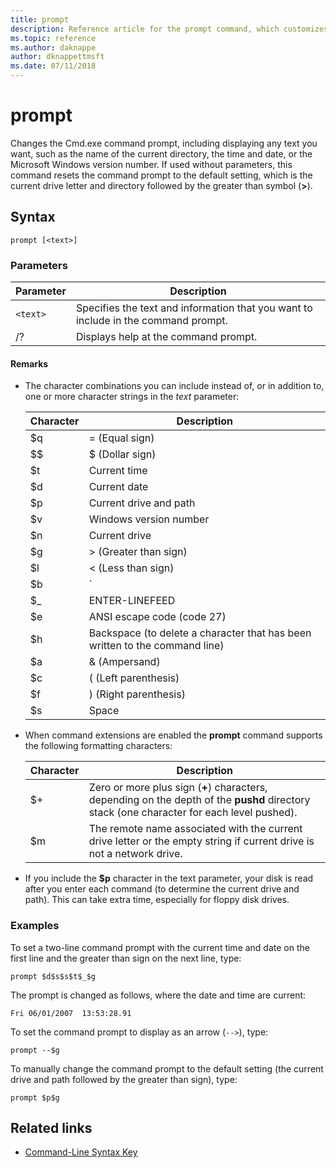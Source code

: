 ```yaml
---
title: prompt
description: Reference article for the prompt command, which customizes your Cmd.exe command prompt.
ms.topic: reference
ms.author: daknappe
author: dknappettmsft
ms.date: 07/11/2018
---
```



# prompt

Changes the Cmd.exe command prompt, including displaying any text you want, such as the name of the current directory, the time and date, or the Microsoft Windows version number. If used without parameters, this command resets the command prompt to the default setting, which is the current drive letter and directory followed by the greater than symbol (**>**).

## Syntax

```
prompt [<text>]
```

### Parameters

| Parameter | Description |
|--|--|
| `<text>` | Specifies the text and information that you want to include in the command prompt. |
| /? | Displays help at the command prompt. |

#### Remarks

- The character combinations you can include instead of, or in addition to, one or more character strings in the *text* parameter:

    | Character | Description |
    |--|--|
    | $q | = (Equal sign) |
    | $$ | $ (Dollar sign) |
    | $t | Current time |
    | $d | Current date |
    | $p | Current drive and path |
    | $v | Windows version number |
    | $n | Current drive |
    | $g | > (Greater than sign) |
    | $l | < (Less than sign) |
    | $b | `|` (Pipe symbol) |
    | $_ | ENTER-LINEFEED |
    | $e | ANSI escape code (code 27) |
    | $h | Backspace (to delete a character that has been written to the command line) |
    | $a | & (Ampersand) |
    | $c | ( (Left parenthesis) |
    | $f | ) (Right parenthesis) |
    | $s | Space |

- When command extensions are enabled the **prompt** command supports the following formatting characters:

    | Character | Description |
    |--|--|
    | $+ | Zero or more plus sign (**+**) characters, depending on the depth of the **pushd** directory stack (one character for each level pushed). |
    | $m | The remote name associated with the current drive letter or the empty string if current drive is not a network drive. |

- If you include the **$p** character in the text parameter, your disk is read after you enter each command (to determine the current drive and path). This can take extra time, especially for floppy disk drives.

### Examples

To set a two-line command prompt with the current time and date on the first line and the greater than sign on the next line, type:

```
prompt $d$s$s$t$_$g
```

The prompt is changed as follows, where the date and time are current:

```
Fri 06/01/2007  13:53:28.91
```

To set the command prompt to display as an arrow (`-->`), type:

```
prompt --$g
```

To manually change the command prompt to the default setting (the current drive and path followed by the greater than sign), type:

```
prompt $p$g
```

## Related links

- [Command-Line Syntax Key](command-line-syntax-key.md)
